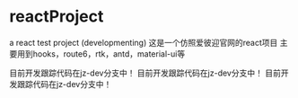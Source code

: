 # reactProject
a react test project (developmenting)
这是一个仿照爱彼迎官网的react项目
主要用到hooks，route6，rtk，antd，material-ui等

目前开发跟踪代码在jz-dev分支中！
目前开发跟踪代码在jz-dev分支中！
目前开发跟踪代码在jz-dev分支中！

